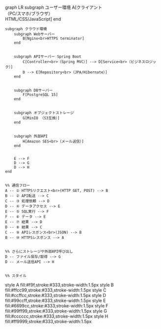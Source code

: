 <div class="mermaid">
graph LR
    subgraph ユーザー環境
        A[クライアント<br>（PC/スマホ/ブラウザ）<br>HTML/CSS/JavaScript]
    end


    subgraph クラウド環境
        subgraph Webサーバー
            B[Nginx<br>HTTPS terminator]
        end


        subgraph APIサーバー Spring Boot
            C[Controller<br>（Spring MVC）] --> D[Service<br>（ビジネスロジック）]
            D --> E[Repository<br>（JPA/Hibernate）]
        end


        subgraph DBサーバー
            F[PostgreSQL 15]
        end


        subgraph オブジェクトストレージ
            G[MinIO （S3互換）]
        end


        subgraph 外部API
            H[Amazon SES<br>（メール送信）]
        end


        E --> F
        D --> G
        D --> H
    end


    %% 通信フロー
    A -- ① HTTPSリクエスト<br>(HTTP GET, POST) --> B
    B -- ② API転送 --> C
    C -- ③ 処理依頼 --> D
    D -- ④ データアクセス --> E
    E -- ⑤ SQL実行 --> F
    F -- ⑥ データ --> E
    E -- ⑦ 結果 --> D
    D -- ⑧ 結果 --> C
    C -- ⑨ APIレスポンス<br>(JSON) --> B
    B -- ⑩ HTTPSレスポンス --> A


    %% さらにストレージや外部API呼び出し
    D -- ファイル保存/取得 --> G
    D -- メール送信API --> H


    %% スタイル
   style A fill:#f9f,stroke:#333,stroke-width:1.5px
    style B fill:#ffcc99,stroke:#333,stroke-width:1.5px
    style C fill:#ccffcc,stroke:#333,stroke-width:1.5px
    style D fill:#99ccff,stroke:#333,stroke-width:1.5px
    style E fill:#6699cc,stroke:#333,stroke-width:1.5px
    style F fill:#99ff99,stroke:#333,stroke-width:1.5px
    style G fill:#cccccc,stroke:#333,stroke-width:1.5px
    style H fill:#ff9999,stroke:#333,stroke-width:1.5px
</div>
